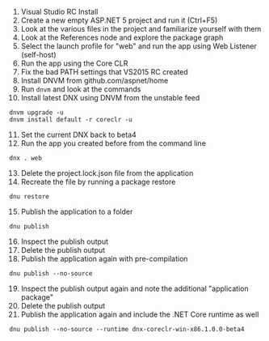 1. Visual Studio RC Install
2. Create a new empty ASP.NET 5 project and run it (Ctrl+F5)
3. Look at the various files in the project and familiarize yourself with them
4. Look at the References node and explore the package graph
5. Select the launch profile for "web" and run the app using Web Listener (self-host)
6. Run the app using the Core CLR
7. Fix the bad PATH settings that VS2015 RC created
8. Install DNVM from github.com/aspnet/home
9. Run `dnvm` and look at the commands
10. Install latest DNX using DNVM from the unstable feed
  ```
  dnvm upgrade -u
  dnvm install default -r coreclr -u
  ```
11. Set the current DNX back to beta4
12. Run the app you created before from the command line
  ```
  dnx . web
  ```
13. Delete the project.lock.json file from the application
14. Recreate the file by running a package restore
  ```
  dnu restore
  ```
15. Publish the application to a folder
  ```
  dnu publish
  ```
16. Inspect the publish output
17. Delete the publish output
18. Publish the application again with pre-compilation
  ```
  dnu publish --no-source
  ```
19. Inspect the publish output again and note the additional "application package"
20. Delete the publish output
21. Publish the application again and include the .NET Core runtime as well
  ```
  dnu publish --no-source --runtime dnx-coreclr-win-x86.1.0.0-beta4
  ```
